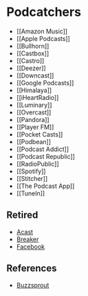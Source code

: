 # Podcatchers
* [[Amazon Music]]
* [[Apple Podcasts]]
* [[Bullhorn]]
* [[Castbox]]
* [[Castro]]
* [[Deezer]]
* [[Downcast]]
* [[Google Podcasts]]
* [[Himalaya]]
* [[iHeartRadio]]
* [[Luminary]]
* [[Overcast]]
* [[Pandora]]
* [[Player FM]]
* [[Pocket Casts]]
* [[Podbean]]
* [[Podcast Addict]]
* [[Podcast Republic]]
* [[RadioPublic]]
* [[Spotify]]
* [[Stitcher]]
* [[The Podcast App]]
* [[TuneIn]]

## Retired
* [Acast](https://www.acast.com/blog/news/why-were-closing-down-the-acast-listening-app)
* [Breaker](https://techcrunch.com/2021/01/04/twitter-acquires-social-podcasting-app-breaker-team-to-help-build-twitter-spaces/#:~:text=The%20deal%20will%20see%20Breaker's,down%20on%20January%2015%2C%202021.)
* [Facebook](https://techcrunch.com/2022/05/05/facebook-shutting-down-podcast-service-discontinuing-audio-products/)

## References
*  [Buzzsprout](https://www.buzzsprout.com/global_stats)
